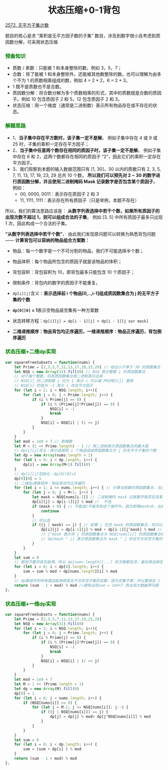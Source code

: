 # <center>状态压缩+0-1背包

[2572. 无平方子集计数](https://leetcode.cn/problems/count-the-number-of-square-free-subsets/)

题目的核心是求 “乘积是无平方因子数的子集” 数目，涉及到数字很小且考虑到质因数分解，可采用状态压缩

### <font color='green'>预备知识</font>
* 质数 / 素数：只能被 1 和本身整除的数，例如 3，5，7；
* 合数：除了能被 1 和本身整除外，还能被其他数整除的数。也可以理解为由多个不为 1 的质数相乘组成的数，例如 4 = 2 * 2，6 = 2 * 3。
* 1 既不是质数也不是合数。
* 质因数分解：将合数分解为多个质数相乘的形式，其中的质数就是合数的质因子。例如 10 包含质因子 2 和 5，12 包含质因子 2 和 3。
* 状态压缩：用一个维度（通常是二进制数）表示所有物品存在或不存在的状态。

### <font color='green'>解题思路</font>

* 1、**当子集中存在平方数时，该子集一定不是解**。 例如子集中存在 4 或 9 或 25 时，子集的乘积一定存在平方因子；
* 2、**当子集中任意两个数存在相同的质因子时，该子集一定不是解**。 例如子集中存在 6 和 2，这两个数都存在相同的质因子 “2”，因此它们的乘积一定存在平方因子。
* 3、我们观察到本题的输入数据范围只有 [1, 30]，30 以内的质数只有 2, 3, 5, 7, 11, 13, 17, 19, 23, 29 总共 10 个数， **所以我们可以预先对 2 ~ 30 的数字进行质因数分解，并且使用二进制掩码 Mask 记录数字是否包含某个质因子**。 例如：
  * 00, 0000, 0011：表示存在质因子 2 和 3
  * 11, 1111, 1111：表示存在所有质因子（只是举例，本题不存在）

所以，我们的算法思路应该是： **从数字列表选择中若干个数，如果所有质因子的出现次数不超过 1，则可以组成合法的子集**， 例如 [3, 5] 中所有质因子最多只出现 1 次，因此构成一个合法的子集。

**“从数字列表选择中若干个数”**， 由此我们发现原问题可以转换为熟悉背包问题 —— **计算背包可以容纳的物品组合方案数：**

* 物品：每一个数字是一个不可分割的物品，我们不可能选择半个数；
* 物品体积：每个物品所包含的质因子就是该物品的体积；
* 背包容积：背包容积为 10，即背包最多只能包含 10 个质因子；
* 限制条件：背包内的数字的质因子不能重复。

* ``dp[i][j]``含义：**表示选择前 i 个物品[0,..,i-1]组成质因数集合为 j 的无平方子集的个数**
* **``dp[0][0]`` = 1**表示空物品装空集有一种方案数
* 状态转移方程：`dp[i][j] = dp[i - 1][j] + dp[i - 1][j xor mask]`

* **二维递推顺序：物品背包均正序遍历，一维递推顺序：物品正序遍历，背包倒序遍历**

### <font color='green'>状态压缩+二维dp实现</font>

```javascript
var squareFreeSubsets = function(nums) {
    let Prime = [2,3,5,7,11,13,17,19,23,29] // 给出小于等于 30 的质数集合
    let NSQ = new Array(31).fill(0) // NSQ 表示整数 i 的质因数集合
    // 对于每个整数，将其质因数集合用二进制表示出来
    // NSQ[i] 的二进制第 j 位为 1 表示 i 可以被 PRIMES[j] 整除
    // NSQ[i] 的值为 -1 表示 i 存在平方因子
    for (let i = 2; i < NSQ.length; i++){
        for (let j = 0; j < Prime.length; j++) {
            if (i % Prime[j] == 0) {
                if (i % (Prime[j]*Prime[j]) == 0) {
                    NSQ[i] = -1
                    break
                }   
                NSQ[i] = NSQ[i] | (1 << j)            
            }
        }
    }
    let mod = 1e9 + 7 // 取模数
    let M = (1 << Prime.length) - 1 // 用二进制表示质因数集合的最大值
    // dp[i][j]含义：表示选择前 i 个物品组成质因数集合为 j 的无平方子集的个数
    let dp = new Array(nums.length + 1)
    for (let i = 0; i < dp.length; i++) {
        dp[i] = new Array(M+1).fill(0) 
    }
    // dp[i][j]初始化：dp[0][0]=1
    dp[0][0] = 1
    // 二维dp递推顺序：物品背包均正序遍历
    for (let i = 1; i <= nums.length; i++) { // 计算当前数的质因数集合，当当前数不包含平方因子时才进行更新
        for (let j = 0; j < M+1; j++) {
            let mask = NSQ[nums[i-1]] // 二进制掩码 mask 记录数字是否包含某个质因子
            dp[i][j] = dp[i-1][j] % mod //  不选
            if (mask < 0) { // 不能选(不能写到这个循环外，因为即使mask<0，也要将dp[i-1][j]的值传递给dp[i][j])
                continue
            }
            // 可以选
            if ((j | mask) == j) { // 如果 j 包含 mask 的质因数集合，则可以更新 dp[j]
                dp[i][j] = dp[i-1][j] % mod + dp[i-1][j^mask] % mod // 更新 dp[i][j]
                // j^mask 表示将 j 的质因数集合与 NSQ[nums[i]] 的质因数集合取异或，得到剩余的质因数集合
                // dp[mask ^ j] 表示质因数集合为 mask ^ j 的无平方非空子集的个数
            }
        }
    }
    let sum = 0
    // 题目不要求背包装满，所以 dp[nums.length][...] 的方案都包含，最后再去掉空集
    for (let i = 0; i < dp[0].length; i++) {
        sum = sum % mod + dp[nums.length][i] % mod
    }
    // dp数组中的所有值加起来就是无平方非空子集的总数，因为空集不算，所以要减去 1
    return (sum - 1 + mod) % mod //避免出现sum = 1e9+7 而出现大数越界问题
};
```

### <font color='green'>状态压缩+一维dp实现</font>

```javascript
var squareFreeSubsets = function(nums) {
    let Prime = [2,3,5,7,11,13,17,19,23,29]
    let NSQ = new Array(31).fill(0)
    for (let i = 2; i < NSQ.length; i++){
        for (let j = 0; j < Prime.length; j++) {
            if (i % Prime[j] == 0) {
                if (i % (Prime[j]*Prime[j]) == 0) {
                    NSQ[i] = -1
                    break
                }   
                NSQ[i] = NSQ[i] | (1 << j)            
            }
        }
    }
    let mod = 1e9 + 7
    let M = 1 << (Prime.length + 1)
    let dp = new Array(M).fill(0)
    dp[0] = 1
    for (let i = 0; i < nums.length; i++) {
        if (NSQ[nums[i]] >= 0) {
            for (let j = M-1; j >= NSQ[nums[i]]; j--) {
                if ((j | NSQ[nums[i]]) == j) {
                    dp[j] = dp[j] % mod+ dp[j^NSQ[nums[i]]] % mod
                }
            }
        } 
    }
    let sum = 0
    for (let i = 0; i < dp.length; i++) {
        sum = (sum + dp[i] ) % mod
    }
    return (sum - 1 + mod) % mod
};
```

